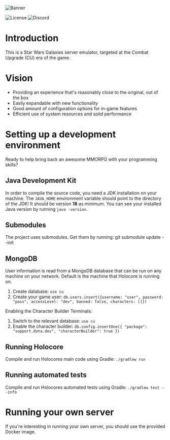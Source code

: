 ![Banner](https://i.imgur.com/vIaNzCm.png)

![License](https://img.shields.io/badge/license-GPLv3-blue.svg?longCache=true&style=flat)
![Discord](https://img.shields.io/discord/373548910225915905.svg)

# Introduction #
This is a Star Wars Galaxies server emulator, targeted at the Combat Upgrade (CU)
era of the game.

# Vision
* Providing an experience that's reasonably close to the original, out of the box
* Easily expandable with new functionality
* Good amount of configuration options for in-game features
* Efficient use of system resources and solid performance

# Setting up a development environment #
Ready to help bring back an awesome MMORPG with your programming skills?

## Java Development Kit ##
In order to compile the source code, you need a JDK installation on your machine. The `JAVA_HOME` environment variable
should point to the directory of the JDK! It should be version **18** as minimum. You can see your installed Java version
by running `java -version`.

## Submodules ##
The project uses submodules. Get them by running: git submodule update --init

## MongoDB ##
User information is read from a MongoDB database that can be run on any machine on your network. Default is the machine that Holocore is running on.

1. Create database: `use cu`
2. Create your game user: `db.users.insert({username: "user", password: "pass", accessLevel: "dev", banned: false, characters: []})`

Enabling the Character Builder Terminals:
1. Switch to the relevant database: `use cu`
2. Enable the character builder: `db.config.insertOne({ "package": "support.data.dev", "characterBuilder": true })`

## Running Holocore ##
Compile and run Holocores main code using Gradle: `./gradlew run`

## Running automated tests ##
Compile and run Holocores automated tests using Gradle: `./gradlew test --info`

# Running your own server #
If you're interesting in running your own server, you should use the provided
Docker image.
